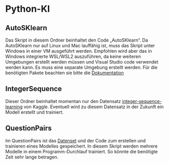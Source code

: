 # Python-KI
## AutoSKlearn
Das Skript in diesem Ordner beinhaltet den Code „AutoSKlearn“. Da AutoSKlearn nur auf Linux und Mac lauffähig ist, muss das Skript unter Windows in einer VM ausgeführt werden. Empfohlen wird aber das in Windows integrierte WSL/WSL2 auszuführen, da keine weiteren Umgebungen erstellt werden müssen und Visual Studio code verwendet werden kann. Es muss eine separate Umgebung erstellt werden. Für die benötigten Pakete beachten sie bitte die [Dokumentation]( https://automl.github.io/auto-sklearn/master/)
## IntegerSequence
Dieser Ordner beinhaltet momentan nur den Datensatz [integer-sequence-learning]( https://www.kaggle.com/c/integer-sequence-learning) von Kaggle. Eventuell wird zu diesem Datensatz in der Zukunft ein Modell erstellt und trainiert.
## QuestionPairs
Im QuestionPairs ist das [Datenset]( https://www.kaggle.com/quora/question-pairs-dataset) und der Code zum erstellen und trainieren eines Modelles gespeichert. In diesem Skript werden mehrere Modelle in einem Programm-Durchlauf trainiert. So könnte die benötigte Zeit sehr lange betragen.
